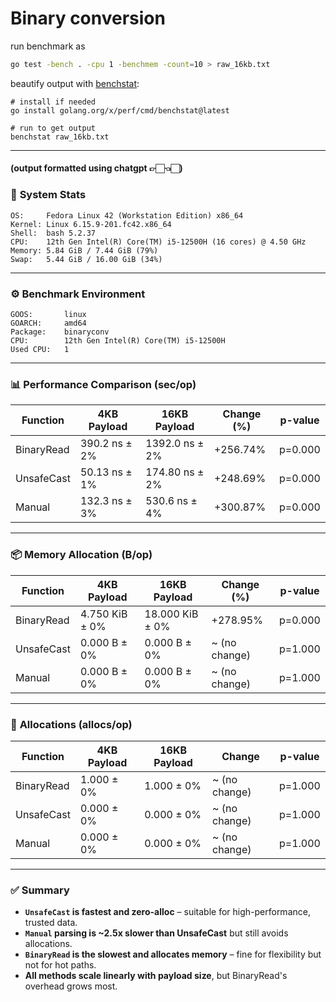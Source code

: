 # Binary conversion

run benchmark as

```bash
go test -bench . -cpu 1 -benchmem -count=10 > raw_16kb.txt
```

beautify output with [benchstat](https://pkg.go.dev/golang.org/x/perf/cmd/benchstat):

```
# install if needed
go install golang.org/x/perf/cmd/benchstat@latest

# run to get output
benchstat raw_16kb.txt
```

---

#### (output formatted using chatgpt 👉🏻👈🏻)

### 🧠 **System Stats**

```text
OS:     Fedora Linux 42 (Workstation Edition) x86_64
Kernel: Linux 6.15.9-201.fc42.x86_64
Shell:  bash 5.2.37
CPU:    12th Gen Intel(R) Core(TM) i5-12500H (16 cores) @ 4.50 GHz
Memory: 5.84 GiB / 7.44 GiB (79%)
Swap:   5.44 GiB / 16.00 GiB (34%)
```

---

### ⚙️ **Benchmark Environment**

```text
GOOS:       linux
GOARCH:     amd64
Package:    binaryconv
CPU:        12th Gen Intel(R) Core(TM) i5-12500H
Used CPU:   1
```

---

### 📊 **Performance Comparison (sec/op)**

| Function   | 4KB Payload   | 16KB Payload   | Change (%) | p-value |
| ---------- | ------------- | -------------- | ---------- | ------- |
| BinaryRead | 390.2 ns ± 2% | 1392.0 ns ± 2% | +256.74%   | p=0.000 |
| UnsafeCast | 50.13 ns ± 1% | 174.80 ns ± 2% | +248.69%   | p=0.000 |
| Manual     | 132.3 ns ± 3% | 530.6 ns ± 4%  | +300.87%   | p=0.000 |

---

### 📦 **Memory Allocation (B/op)**

| Function   | 4KB Payload    | 16KB Payload    | Change (%)     | p-value |
| ---------- | -------------- | --------------- | -------------- | ------- |
| BinaryRead | 4.750 KiB ± 0% | 18.000 KiB ± 0% | +278.95%       | p=0.000 |
| UnsafeCast | 0.000 B ± 0%   | 0.000 B ± 0%    | \~ (no change) | p=1.000 |
| Manual     | 0.000 B ± 0%   | 0.000 B ± 0%    | \~ (no change) | p=1.000 |

---

### 🔁 **Allocations (allocs/op)**

| Function   | 4KB Payload | 16KB Payload | Change         | p-value |
| ---------- | ----------- | ------------ | -------------- | ------- |
| BinaryRead | 1.000 ± 0%  | 1.000 ± 0%   | \~ (no change) | p=1.000 |
| UnsafeCast | 0.000 ± 0%  | 0.000 ± 0%   | \~ (no change) | p=1.000 |
| Manual     | 0.000 ± 0%  | 0.000 ± 0%   | \~ (no change) | p=1.000 |

---

### ✅ **Summary**

- **`UnsafeCast` is fastest and zero-alloc** – suitable for high-performance, trusted data.
- **`Manual` parsing is \~2.5x slower than UnsafeCast** but still avoids allocations.
- **`BinaryRead` is the slowest and allocates memory** – fine for flexibility but not for hot paths.
- **All methods scale linearly with payload size**, but BinaryRead's overhead grows most.
